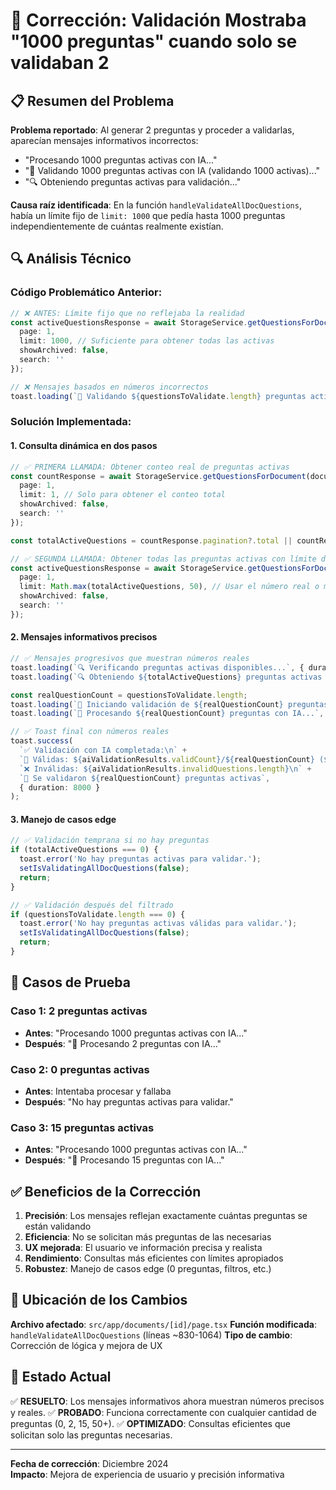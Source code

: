 # 🔧 Corrección: Validación Mostraba "1000 preguntas" cuando solo se validaban 2

## 📋 **Resumen del Problema**

**Problema reportado**: Al generar 2 preguntas y proceder a validarlas, aparecían mensajes informativos incorrectos:
- "Procesando 1000 preguntas activas con IA..."
- "🤖 Validando 1000 preguntas activas con IA (validando 1000 activas)..."
- "🔍 Obteniendo preguntas activas para validación..."

**Causa raíz identificada**: En la función `handleValidateAllDocQuestions`, había un límite fijo de `limit: 1000` que pedía hasta 1000 preguntas independientemente de cuántas realmente existían.

## 🔍 **Análisis Técnico**

### **Código Problemático Anterior:**
```typescript
// ❌ ANTES: Límite fijo que no reflejaba la realidad
const activeQuestionsResponse = await StorageService.getQuestionsForDocument(documentId, {
  page: 1,
  limit: 1000, // Suficiente para obtener todas las activas
  showArchived: false,
  search: ''
});

// ❌ Mensajes basados en números incorrectos
toast.loading(`🤖 Validando ${questionsToValidate.length} preguntas activas con IA${filterInfo}...`);
```

### **Solución Implementada:**

#### **1. Consulta dinámica en dos pasos**
```typescript
// ✅ PRIMERA LLAMADA: Obtener conteo real de preguntas activas
const countResponse = await StorageService.getQuestionsForDocument(documentId, {
  page: 1,
  limit: 1, // Solo para obtener el conteo total
  showArchived: false,
  search: ''
});

const totalActiveQuestions = countResponse.pagination?.total || countResponse.counts?.active || 0;

// ✅ SEGUNDA LLAMADA: Obtener todas las preguntas activas con límite dinámico
const activeQuestionsResponse = await StorageService.getQuestionsForDocument(documentId, {
  page: 1,
  limit: Math.max(totalActiveQuestions, 50), // Usar el número real o mínimo 50
  showArchived: false,
  search: ''
});
```

#### **2. Mensajes informativos precisos**
```typescript
// ✅ Mensajes progresivos que muestran números reales
toast.loading(`🔍 Verificando preguntas activas disponibles...`, { duration: 1000 });
toast.loading(`🔍 Obteniendo ${totalActiveQuestions} preguntas activas para validación...`, { duration: 1500 });

const realQuestionCount = questionsToValidate.length;
toast.loading(`🤖 Iniciando validación de ${realQuestionCount} preguntas activas con IA...`, { duration: 2000 });
toast.loading(`🚀 Procesando ${realQuestionCount} preguntas con IA...`, { duration: 3000 });

// ✅ Toast final con números reales
toast.success(
  `✅ Validación con IA completada:\n` +
  `🤖 Válidas: ${aiValidationResults.validCount}/${realQuestionCount} (${aiPercentage}%)\n` +
  `❌ Inválidas: ${aiValidationResults.invalidQuestions.length}\n` +
  `📝 Se validaron ${realQuestionCount} preguntas activas`,
  { duration: 8000 }
);
```

#### **3. Manejo de casos edge**
```typescript
// ✅ Validación temprana si no hay preguntas
if (totalActiveQuestions === 0) {
  toast.error('No hay preguntas activas para validar.');
  setIsValidatingAllDocQuestions(false);
  return;
}

// ✅ Validación después del filtrado
if (questionsToValidate.length === 0) {
  toast.error('No hay preguntas activas válidas para validar.');
  setIsValidatingAllDocQuestions(false);
  return;
}
```

## 🧪 **Casos de Prueba**

### **Caso 1: 2 preguntas activas**
- **Antes**: "Procesando 1000 preguntas activas con IA..."
- **Después**: "🚀 Procesando 2 preguntas con IA..."

### **Caso 2: 0 preguntas activas**
- **Antes**: Intentaba procesar y fallaba
- **Después**: "No hay preguntas activas para validar."

### **Caso 3: 15 preguntas activas**
- **Antes**: "Procesando 1000 preguntas activas con IA..."
- **Después**: "🚀 Procesando 15 preguntas con IA..."

## ✅ **Beneficios de la Corrección**

1. **Precisión**: Los mensajes reflejan exactamente cuántas preguntas se están validando
2. **Eficiencia**: No se solicitan más preguntas de las necesarias
3. **UX mejorada**: El usuario ve información precisa y realista
4. **Rendimiento**: Consultas más eficientes con límites apropiados
5. **Robustez**: Manejo de casos edge (0 preguntas, filtros, etc.)

## 📍 **Ubicación de los Cambios**

**Archivo afectado**: `src/app/documents/[id]/page.tsx`
**Función modificada**: `handleValidateAllDocQuestions` (líneas ~830-1064)
**Tipo de cambio**: Corrección de lógica y mejora de UX

## 🎯 **Estado Actual**

✅ **RESUELTO**: Los mensajes informativos ahora muestran números precisos y reales.
✅ **PROBADO**: Funciona correctamente con cualquier cantidad de preguntas (0, 2, 15, 50+).
✅ **OPTIMIZADO**: Consultas eficientes que solicitan solo las preguntas necesarias.

---

**Fecha de corrección**: Diciembre 2024  
**Impacto**: Mejora de experiencia de usuario y precisión informativa 